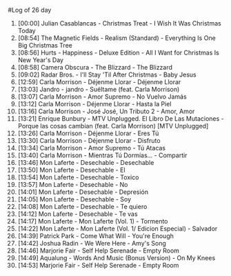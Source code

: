#Log of 26 day

1. [00:00] Julian Casablancas - Christmas Treat - I Wish It Was Christmas Today
1. [08:54] The Magnetic Fields - Realism (Standard) - Everything Is One Big Christmas Tree
1. [08:56] Hurts - Happiness - Deluxe Edition - All I Want for Christmas Is New Year's Day
1. [08:58] Camera Obscura - The Blizzard - The Blizzard
1. [09:02] Radar Bros. - I'll Stay 'Til After Christmas - Baby Jesus
1. [12:59] Carla Morrison - Déjenme Llorar - Déjenme Llorar
1. [13:03] Jandro - jandro - Suéltame (feat. Carla Morrison)
1. [13:07] Carla Morrison - Amor Supremo - No Vuelvo Jamás
1. [13:12] Carla Morrison - Déjenme Llorar - Hasta la Piel
1. [13:16] Carla Morrison - José José, Un Tributo 2 - Amor, Amor
1. [13:21] Enrique Bunbury - MTV Unplugged. El Libro De Las Mutaciones - Porque las cosas cambian (feat. Carla Morrison) [MTV Unplugged]
1. [13:26] Carla Morrison - Déjenme Llorar - Eres Tú
1. [13:30] Carla Morrison - Déjenme Llorar - Disfruto
1. [13:34] Carla Morrison - Amor Supremo - Tú Atacas
1. [13:40] Carla Morrison - Mientras Tú Dormías... - Compartir
1. [13:46] Mon Laferte - Desechable - Desechable
1. [13:50] Mon Laferte - Desechable - El
1. [13:54] Mon Laferte - Desechable - Toxico
1. [13:57] Mon Laferte - Desechable - No
1. [14:01] Mon Laferte - Desechable - Depresión
1. [14:05] Mon Laferte - Desechable - Soy
1. [14:08] Mon Laferte - Desechable - Te quiero
1. [14:12] Mon Laferte - Desechable - Te vas
1. [14:17] Mon Laferte - Mon Laferte (Vol. 1) - Tormento
1. [14:22] Mon Laferte - Mon Laferte (Vol. 1/ Edicion Especial) - Salvador
1. [14:39] Patrick Park - Come What Will - You're Enough
1. [14:42] Joshua Radin - We Were Here - Amy's Song
1. [14:46] Marjorie Fair - Self Help Serenade - Empty Room
1. [14:49] Aqualung - Words And Music (Bonus Version) - On My Knees
1. [14:53] Marjorie Fair - Self Help Serenade - Empty Room
